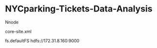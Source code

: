 # NYCparking-Tickets-Data-Analysis



Nnode 


core-site.xml

<configuration>
 <property>
         <name>fs.defaultFS</name>
         <value>hdfs://172.31.8.160:9000</value>
  </property>

</configuration>
